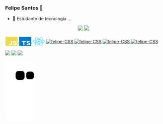 ### Felipe Santos 👋

- 🔭 Estudante de tecnologia ...

<div align="center">
  <a href="https://github.com/felipesantos22">
  <img height="150em" src="https://github-readme-stats.vercel.app/api?username=felipesantos22&show_icons=true&theme=dark&include_all_commits=true&count_private=true"/>
  <img height="150em" src="https://github-readme-stats.vercel.app/api/top-langs/?username=felipesantos22&layout=compact&langs_count=7&theme=dark"/>
</div>
  
  
<div style="display: inline_block"><br>  
  <img align="center" alt="felipe-Js" height="30" width="40" src="https://raw.githubusercontent.com/devicons/devicon/master/icons/javascript/javascript-plain.svg">
  <img align="center" alt="felipe-Ts" height="30" width="40" src="https://raw.githubusercontent.com/devicons/devicon/master/icons/typescript/typescript-plain.svg">
  <img align="center" alt="felipe-React" height="30" width="40" src="https://raw.githubusercontent.com/devicons/devicon/master/icons/react/react-original.svg">    
  <img align="center" alt="felipe-CSS" height="30" width="40" src="https://cdn.jsdelivr.net/gh/devicons/devicon/icons/nodejs/nodejs-original.svg">
  <img align="center" alt="felipe-CSS" height="30" width="40" src="https://cdn.jsdelivr.net/gh/devicons/devicon/icons/mongodb/mongodb-original.svg">
  <img align="center" alt="felipe-CSS" height="30" width="40" src="https://cdn.jsdelivr.net/gh/devicons/devicon/icons/mysql/mysql-original.svg">
  <img align="center" alt="felipe-CSS" height="30" width="40" src="https://cdn.jsdelivr.net/gh/devicons/devicon/icons/mysql/mysql-original.svg">
</div>   
<div>  
  
  
  <a href="https://instagram.com/felipevsantos90" target="_blank"><img src="https://img.shields.io/badge/-Instagram-%23E4405F?style=for-the-badge&logo=instagram&logoColor=white" target="_blank"></a> 
  <a href = "mailto:felipevs2018@gmail.com"><img src="https://img.shields.io/badge/-Gmail-%23333?style=for-the-badge&logo=gmail&logoColor=white" target="_blank"></a>
  <a href="https://www.linkedin.com/in/www.linkedin.com/in/felipe-santos-159a29244" target="_blank"><img src="https://img.shields.io/badge/-LinkedIn-%230077B5?style=for-the-badge&logo=linkedin&logoColor=white" target="_blank"></a> 
 
  ![Snake animation](https://github.com/felipesantos22/felipesantos22/blob/output/github-contribution-grid-snake.svg)
 
</div>

